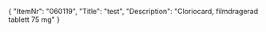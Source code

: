 {
  "ItemNr": "060119",
  "Title": "test",
  "Description": "Cloriocard, filmdragerad tablett 75 mg"
}